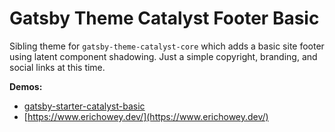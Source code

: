 # Gatsby Theme Catalyst Footer Basic

Sibling theme for `gatsby-theme-catalyst-core` which adds a basic site footer using latent component shadowing. Just a simple copyright, branding, and social links at this time.

**Demos:**

- [gatsby-starter-catalyst-basic](https://gatsby-starter-catalyst-basic.netlify.com/)
- [https://www.erichowey.dev/](https://www.erichowey.dev/)
